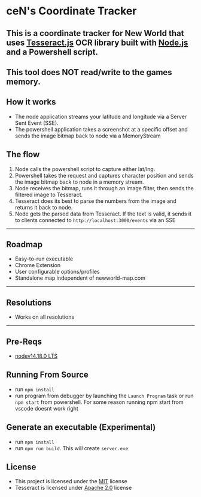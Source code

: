 # ceN's Coordinate Tracker

## This is a coordinate tracker for New World that uses [Tesseract.js](https://tesseract.projectnaptha.com/) OCR library built with [Node.js](https://nodejs.org) and a Powershell script.

## **This tool does NOT read/write to the games memory.**

## How it works

-   The node application streams your latitude and longitude via a Server Sent Event (SSE).
-   The powershell application takes a screenshot at a specific offset and sends the image bitmap back to node via a MemoryStream

## The flow

1. Node calls the powershell script to capture either lat/lng.
2. Powershell takes the request and captures character position and sends the image bitmap back to node in a memory stream.
3. Node receives the bitmap, runs it through an image filter, then sends the filtered image to Tesseract.
4. Tesseract does its best to parse the numbers from the image and returns it back to node.
5. Node gets the parsed data from Tesseract. If the text is valid, it sends it to clients connected to `http://localhost:3000/events` via an SSE

---
## Roadmap
- Easy-to-run executable
- Chrome Extension
- User configurable options/profiles
- Standalone map independent of newworld-map.com
---

## Resolutions

- Works on all resolutions

---

## Pre-Reqs

-   [nodev14.18.0 LTS](https://nodejs.org/dist/v14.18.0/node-v14.18.0-x64.msi)

## Running From Source

-   run `npm install`
-   run program from debugger by launching the `Launch Program` task or run `npm start` from powershell. For some reason running npm start from vscode doesnt work right

## Generate an executable (Experimental)

-   run `npm install`
-   run `npm run build`. This will create `server.exe`

## License

-   This project is licensed under the [MIT](./LICENSE.txt) license
-   Tesseract is licensed under [Apache 2.0](https://www.apache.org/licenses/LICENSE-2.0) license
